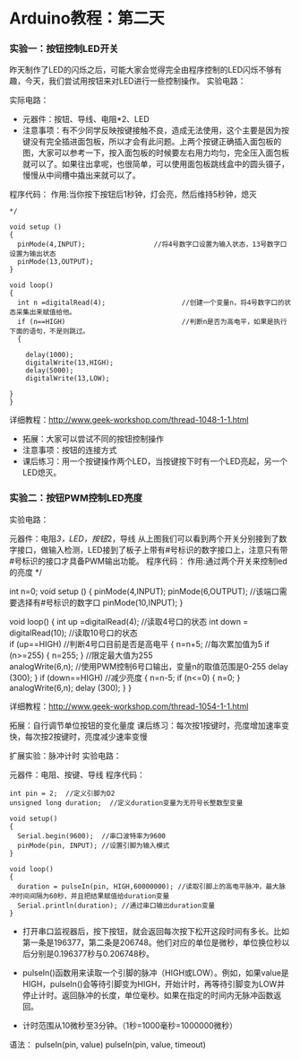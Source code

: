 # Arduino教程：第二天
### 实验一：按钮控制LED开关
昨天制作了LED的闪烁之后，可能大家会觉得完全由程序控制的LED闪烁不够有趣，今天，我们尝试用按钮来对LED进行一些控制操作。
实验电路：

实际电路：

- 元器件：按钮、导线、电阻*2、LED
- 注意事项：有不少同学反映按键接触不良，造成无法使用，这个主要是因为按键没有完全插进面包板，所以才会有此问题。上两个按键正确插入面包板的图，大家可以参考一下，按入面包板的时候要左右用力均匀，完全压入面包板就可以了。如果往出拿呢，也很简单，可以使用面包板跳线盒中的圆头镊子，慢慢从中间槽中撬出来就可以了。


程序代码：
作用:当你按下按钮后1秒钟，灯会亮，然后维持5秒钟，熄灭

```
*/
 
void setup ()
{
  pinMode(4,INPUT);                 //将4号数字口设置为输入状态，13号数字口设置为输出状态
  pinMode(13,OUTPUT);
}
 
void loop()
{
  int n =digitalRead(4);                   //创建一个变量n，将4号数字口的状态采集出来赋值给他。
  if (n==HIGH)                             //判断n是否为高电平，如果是执行下面的语句，不是则跳过。
  {
 
    delay(1000);
    digitalWrite(13,HIGH);
    delay(5000);
    digitalWrite(13,LOW);
 
}
}

```

详细教程：http://www.geek-workshop.com/thread-1048-1-1.html

- 拓展：大家可以尝试不同的按钮控制操作
- 注意事项：按钮的连接方式
- 课后练习：用一个按键操作两个LED，当按键按下时有一个LED亮起，另一个LED熄灭。


















### 实验二：按钮PWM控制LED亮度
实验电路：

元器件：电阻*3，LED，按钮*2，导线
从上图我们可以看到两个开关分别接到了数字接口，做输入检测，LED接到了板子上带有#号标识的数字接口上，注意只有带#号标识的接口才具备PWM输出功能。
程序代码：
作用:通过两个开关来控制led的亮度
 */
 
int n=0;
void setup ()
{
  pinMode(4,INPUT);
  pinMode(6,OUTPUT);      //该端口需要选择有#号标识的数字口
  pinMode(10,INPUT);
}
 
void loop()
{
  int up =digitalRead(4);          //读取4号口的状态
  int down = digitalRead(10);      //读取10号口的状态   
  if (up==HIGH)                    //判断4号口目前是否是高电平
  { 
   n=n+5;                         //每次累加值为5
    if (n>=255) {
      n=255;
    }            //限定最大值为255   
analogWrite(6,n);               //使用PWM控制6号口输出，变量n的取值范围是0-255 
    delay (300);
  }
  if (down==HIGH)                    //减少亮度
  {
   n=n-5;
    if (n<=0) {
      n=0;
    }
 analogWrite(6,n);
    delay (300);
  }
}

详细教程：http://www.geek-workshop.com/thread-1054-1-1.html

拓展：自行调节单位按钮的变化量度
课后练习：每次按1按键时，亮度增加速率变快，每次按2按键时，亮度减少速率变慢

扩展实验：脉冲计时
实验电路：

元器件：电阻、按键、导线
程序代码：

```
int pin = 2;  //定义引脚为D2
unsigned long duration;  //定义duration变量为无符号长整数型变量
 
void setup()
{
  Serial.begin(9600);  //串口波特率为9600
  pinMode(pin, INPUT); //设置引脚为输入模式
}
 
void loop()
{
  duration = pulseIn(pin, HIGH,60000000); //读取引脚上的高电平脉冲，最大脉冲时间间隔为60秒，并且把结果赋值给duration变量
  Serial.println(duration); //通过串口输出duration变量
}

```

- 打开串口监视器后，按下按钮，就会返回每次按下松开这段时间有多长。比如第一条是196377，第二条是206748。他们对应的单位是微秒，单位换位秒以后分别是0.196377秒与0.206748秒。

- pulseIn()函数用来读取一个引脚的脉冲（HIGH或LOW）。例如，如果value是HIGH，pulseIn()会等待引脚变为HIGH，开始计时，再等待引脚变为LOW并停止计时。返回脉冲的长度，单位毫秒。如果在指定的时间内无脉冲函数返回。

- 计时范围从10微秒至3分钟。（1秒=1000毫秒=1000000微秒）

语法：
pulseIn(pin, value) 
pulseIn(pin, value, timeout)


